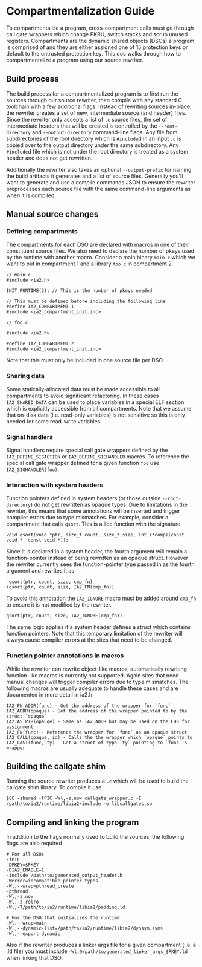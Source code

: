 # Compartmentalization Guide

To compartmentalize a program, cross-compartment calls must go through call gate
wrappers which change PKRU, switch stacks and scrub unused registers.
Compartments are the dynamic shared objects (DSOs) a program is comprised of and
they are either assigned one of 15 protection keys or default to the untrusted
protection key. This doc walks through how to compartmentalize a program using
our source rewriter.


## Build process

The build process for a compartmentalized program is to first run the sources
through our source rewriter, then compile with any standard C toolchain with a
few additional flags. Instead of rewriting sources in-place, the rewriter
creates a set of new, intermediate source (and header) files. Since the rewriter
only accepts a list of `.c` source files, the set of intermediate headers that
will be created is controlled by the `--root-directory` and `--output-directory`
command-line flags. Any file from subdirectories of the root directory
which is `#include`d in an input `.c` is copied over to the output directory
under the same subdirectory. Any `#include`d file which is not under the root
directory is treated as a system header and does not get rewritten.

Additionally the rewriter also takes an optional `--output-prefix` for naming
the build artifacts it generates and a list of source files. Generally you'll
want to generate and use a compile commands JSON to ensure the rewriter
preprocesses each source file with the same command-line arguments as when it is
compiled.


## Manual source changes

### Defining compartments

The compartments for each DSO are declared with macros in one of their
constituent source files. We also need to declare the number of pkeys used by
the runtime with another macro. Consider a main binary `main.c` which we want to
put in compartment 1 and a library `foo.c` in compartment 2.

```
// main.c
#include <ia2.h>

INIT_RUNTIME(2); // This is the number of pkeys needed

// This must be defined before including the following line
#define IA2_COMPARTMENT 1
#include <ia2_compartment_init.inc>

// foo.c

#include <ia2.h>

#define IA2_COMPARTMENT 2
#include <ia2_compartment_init.inc>
```

Note that this must only be included in one source file per DSO.

### Sharing data

Some statically-allocated data must be made accessible to all compartments to
avoid significant refactoring. In these cases `IA2_SHARED_DATA` can be used to
place variables in a special ELF section which is explicitly accessible from all
compartments. Note that we assume that on-disk data (i.e. read-only variables)
is not sensitive so this is only needed for some read-write variables.

### Signal handlers

Signal handlers require special call gate wrappers defined by the
`IA2_DEFINE_SIGACTION` or `IA2_DEFINE_SIGHANDLER` macros. To reference the
special call gate wrapper defined for a given function `foo` use
`IA2_SIGHANDLER(foo)`.

### Interaction with system headers

Function pointers defined in system headers (or those outside
`--root-directory`) do not get rewritten as opaque types. Due to limitations in
the rewriter, this means that some annotations will be inserted and trigger
compiler errors due to type mismatches. For example, consider a compartment that
calls `qsort`. This is a libc function with the signature
```
void qsort(void *ptr, size_t count, size_t size, int (*comp)(const void *, const void *));
```

Since it is declared in a system header, the fourth argument will remain a
function-pointer instead of being rewritten as an opaque struct. However the
rewriter currently sees the function-pointer type passed in as the fourth
argument and rewrites it as
```
-qsort(ptr, count, size, cmp_fn)
+qsort(ptr, count, size, IA2_FN(cmp_fn))
```

To avoid this annotation the `IA2_IGNORE` macro must be added around `cmp_fn` to
ensure it is not modified by the rewriter.

```
qsort(ptr, count, size, IA2_IGNORE(cmp_fn))
```

The same logic applies if a system header defines a struct which contains
function pointers. Note that this temporary limitation of the rewriter will
always cause compiler errors at the sites that need to be changed.

### Function pointer annotations in macros

While the rewriter can rewrite object-like macros, automatically rewriting
function-like macros is currently not supported. Again sites that need manual
changes will trigger compiler errors due to type mismatches. The following
macros are usually adequate to handle these cases and are documented in more
detail in ia2.h.

```
IA2_FN_ADDR(func) - Get the address of the wrapper for `func`
IA2_ADDR(opaque) - Get the address of the wrapper pointed to by the struct `opaque`
IA2_AS_PTR(opauqe) - Same as IA2_ADDR but may be used on the LHS for assignment
IA2_FN(func) - Reference the wrapper for `func` as an opaque struct
IA2_CALL(opaque, id) - Calls the the wrapper which `opaque` points to
IA2_CAST(func, ty) - Get a struct of type `ty` pointing to `func`'s wrapper
```

## Building the callgate shim

Running the source rewriter produces a `.c` which will be used to build the
callgate shim library. To compile it use

```
$CC -shared -fPIC -Wl,-z,now callgate_wrapper.c -I /path/to/ia2/runtime/libia2/include -o libcallgates.so
```

## Compiling and linking the program

In addition to the flags normally used to build the sources, the following flags
are also required

```
# For all DSOs
-fPIC
-DPKEY=$PKEY
-DIA2_ENABLE=1
-include /path/to/generated_output_header.h
-Werror=incompatible-pointer-types
-Wl,--wrap=pthread_create
-pthread
-Wl,-z,now
-Wl,-z,relro
-Wl,-T/path/to/ia2/runtime/libia2/padding.ld

# For the DSO that initializes the runtime
-Wl,--wrap=main
-Wl,--dynamic-list=/path/to/ia2/runtime/libia2/dynsym.syms
-Wl,--export-dynamic
```

Also if the rewriter produces a linker args file for a given compartment (i.e. a
.ld file) you must include `-Wl,@/path/to/generated_linker_args_$PKEY.ld` when
linking that DSO.
